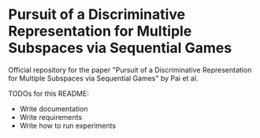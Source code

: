 # Pursuit of a Discriminative Representation for Multiple Subspaces via Sequential Games

Official repository for the paper "Pursuit of a Discriminative Representation for Multiple Subspaces via Sequential
Games" by Pai et al.

TODOs for this README:

- Write documentation
- Write requirements
- Write how to run experiments
